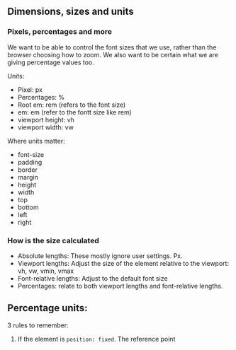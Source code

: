 ## Dimensions, sizes and units

### Pixels, percentages and more

We want to be able to control the font sizes that we use, rather than the browser choosing how to zoom. We also want to be certain what we are giving percentage values too.

Units:
- Pixel: px
- Percentages: %
- Root em: rem (refers to the font size)
- em: em (refer to the fontt size like rem)
- viewport height: vh
- viewport width: vw

Where units matter:
- font-size
- padding
- border
- margin
- height
- width
- top
- bottom
- left
- right

### How is the size calculated

- Absolute lengths: These mostly ignore user settings. Px.
- Viewport lengths: Adjust the size of the element relative to the viewport: vh, vw, vmin, vmax
- Font-relative lengths: Adjust to the default font size
- Percentages: relate to both  viewport lengths and font-relative lengths.

## Percentage units:
3 rules to remember:
1. If the element is `position: fixed`. The reference point 
